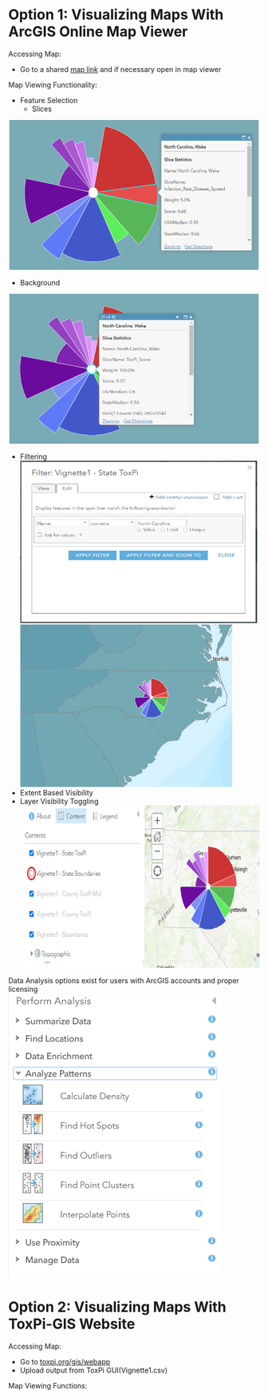 # Option 1: Visualizing Maps With ArcGIS Online Map Viewer

Accessing Map:  
* Go to a shared [map link](https://ncsu.maps.arcgis.com/home/item.html?id=27e222bd708a45deb10186eccd96bb77) and if necessary open in map viewer  

Map Viewing Functionality:  
* Feature Selection  
  * Slices  
<p align = "center">  
<img src="https://github.com/Jonathon-Fleming/ToxPi-GIS/blob/main/Images/FeatureSelection.PNG" data-canonical-  
src="https://github.com/Jonathon-Fleming/ToxPi-GIS/blob/main/Images/FeatureSelection.PNG" height = "300" width = "500" />  
</p>  

  * Background  
<p align = "center">  
<img src="https://github.com/Jonathon-Fleming/ToxPi-GIS/blob/main/Images/BackgroundSelection.PNG" data-canonical-  
src="https://github.com/Jonathon-Fleming/ToxPi-GIS/blob/main/Images/Backroundselection.PNG" height = "300" width = "500" />  
</p>  

* Filtering  
<img src="https://github.com/Jonathon-Fleming/ToxPi-GIS/blob/main/Images/Filter.PNG" data-canonical-  
src="https://github.com/Jonathon-Fleming/ToxPi-GIS/blob/main/Images/Filter.PNG" height = "325" width = "475" />
<img src="https://github.com/Jonathon-Fleming/ToxPi-GIS/blob/main/Images/Filtered.PNG" data-canonical-  
src="https://github.com/Jonathon-Fleming/ToxPi-GIS/blob/main/Images/Filtered.PNG" height = "325" width = "425" />
* Extent Based Visibility  
* Layer Visibility Toggling  
<img src="https://github.com/Jonathon-Fleming/ToxPi-GIS/blob/main/Images/LayerToggle.PNG" data-canonical-  
src="https://github.com/Jonathon-Fleming/ToxPi-GIS/blob/main/Images/LayerToggle.PNG" height = "325" width = "650" />

Data Analysis options exist for users with ArcGIS accounts and proper licensing  
<img src="https://github.com/Jonathon-Fleming/ToxPi-GIS/blob/main/Images/Analysis.PNG" data-canonical-  
src="https://github.com/Jonathon-Fleming/ToxPi-GIS/blob/main/Images/Analysis.PNG">
# Option 2: Visualizing Maps With ToxPi-GIS Website

Accessing Map:  
* Go to [toxpi.org/gis/webapp](https://toxpi.org/gis/webapp/)
* Upload output from ToxPi GUI(Vignette1.csv)

Map Viewing Functions:  
